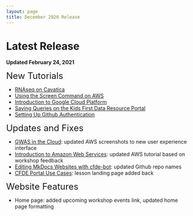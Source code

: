 ```yaml
---
layout: page
title: December 2020 Release
---
```


Latest Release
=================

**Updated February 24, 2021**

<span style="font-size:24px;">New Tutorials

- [RNAseq on Cavatica](../Bioinformatics-Skills/RNAseq-on-Cavatica/rna_seq_1.md)
- [Using the Screen Command on AWS](../Bioinformatics-Skills/Introduction_to_Amazon_Web_Services/introtoaws5_Screen.md)
- [Introduction to Google Cloud Platform](../Bioinformatics-Skills/Introduction-to-GCP/index.md)
- [Saving Queries on the Kids First Data Resource Portal](../Bioinformatics-Skills/Kids-First/Advanced-KF-Portal-Queries/KF_13_SavingQueries.md)
- [Setting Up Github Authentication](../CFDE-Internal-Training/github_auth_setup.md)

<span style="font-size:24px;">Updates and Fixes

- [GWAS in the Cloud](../Bioinformatics-Skills/GWAS-in-the-cloud/index.md): updated AWS screenshots to new user experience interface
- [Introduction to Amazon Web Services](../Bioinformatics-Skills/Introduction_to_Amazon_Web_Services/introtoaws1.md): updated AWS tutorial based on workshop feedback
- [Editing MkDocs Websites with cfde-bot](../CFDE-Internal-Training/cfdebot_website_editing.md): updated Github repo names
- [CFDE Portal Use Cases](../Bioinformatics-Skills/CFDE-Portal/index.md): lesson landing page added back

<span style="font-size:24px;">Website Features

- Home page: added upcoming workshop events link, updated home page formatting
